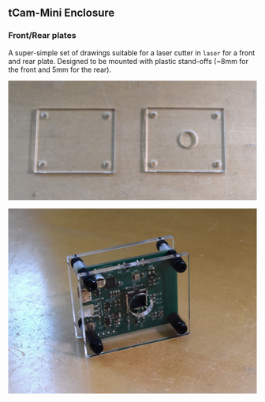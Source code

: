 ## tCam-Mini Enclosure

### Front/Rear plates
A super-simple set of drawings suitable for a laser cutter in ```laser``` for a front and rear plate.  Designed to be mounted with plastic stand-offs (~8mm for the front and 5mm for the rear).


![Cut plastic pieces](pictures/tcam_mini_lasercut_pcs.png)

![Cut plastic pieces](pictures/tcam_mini_lasercut.png)
